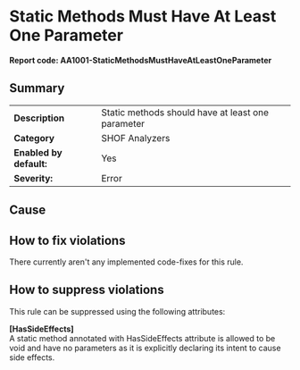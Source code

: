 # Static Methods Must Have At Least One Parameter
**Report code: AA1001-StaticMethodsMustHaveAtLeastOneParameter**

## Summary
<table>
<tr>
  <td><strong>Description</strong></td>
  <td>Static methods should have at least one parameter</td>
</tr>
<tr>
  <td><strong>Category</strong></td>
  <td>SHOF Analyzers</td>
</tr>
<tr>
  <td><strong>Enabled by default:</strong></td>
  <td>Yes</td>
</tr>
<tr>
  <td><strong>Severity:</strong></td>
  <td>Error</td>
</tr>
</table>

## Cause



## How to fix violations

There currently aren't any implemented code-fixes for this rule.

## How to suppress violations

This rule can be suppressed using the following attributes: 

**[HasSideEffects]**<br/>
A static method annotated with HasSideEffects attribute is allowed to be void and have no parameters as it is explicitly declaring its intent to cause side effects.
